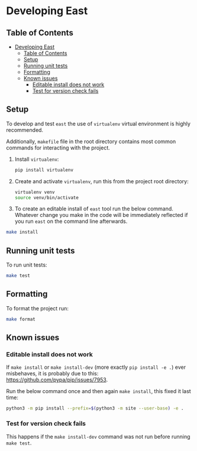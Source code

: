 # Developing East

## Table of Contents

<!-- vim-markdown-toc GFM -->

- [Developing East](#developing-east)
  - [Table of Contents](#table-of-contents)
  - [Setup](#setup)
  - [Running unit tests](#running-unit-tests)
  - [Formatting](#formatting)
  - [Known issues](#known-issues)
    - [Editable install does not work](#editable-install-does-not-work)
    - [Test for version check fails](#test-for-version-check-fails)

<!-- vim-markdown-toc -->

## Setup

To develop and test `east` the use of `virtualenv` virtual environment is highly recommended.

Additionally, `makefile` file in the root directory contains most common commands for interacting
with the project.

1. Install `virtualenv`:

   ```bash
   pip install virtualenv
   ```

2. Create and activate `virtualenv`, run this from the project root directory:

   ```bash
   virtualenv venv
   source venv/bin/activate
   ```

3. To create an editable install of `east` tool run the below command. Whatever change you make in
   the code will be immediately reflected if you run `east` on the command line afterwards.

```bash
make install
```

## Running unit tests

To run unit tests:

```bash
make test
```

## Formatting

To format the project run:

```bash
make format
```

## Known issues

### Editable install does not work

If `make install` or `make install-dev` (more exactly `pip install -e .`) ever misbehaves, it is
probably due to this: <https://github.com/pypa/pip/issues/7953>.

Run the below command once and then again `make install`, this fixed it last time:

```bash
python3 -m pip install --prefix=$(python3 -m site --user-base) -e .
```

### Test for version check fails

This happens if the `make install-dev` command was not run before running `make test`.
